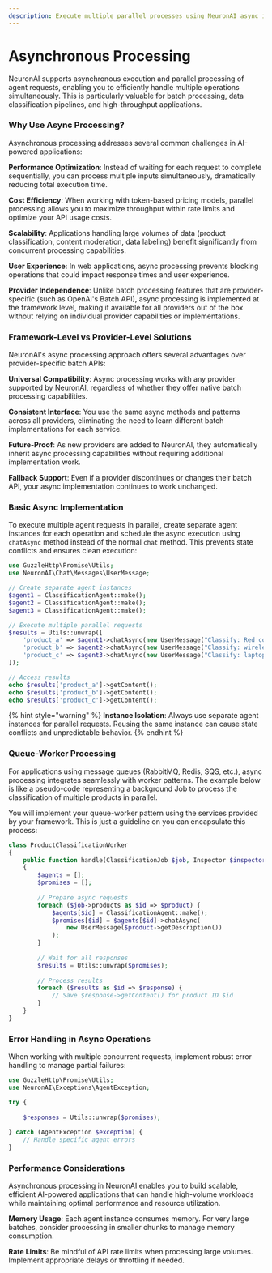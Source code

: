 ```yaml
---
description: Execute multiple parallel processes using NeuronAI async interface.
---
```


# Asynchronous Processing

NeuronAI supports asynchronous execution and parallel processing of agent requests, enabling you to efficiently handle multiple operations simultaneously. This is particularly valuable for batch processing, data classification pipelines, and high-throughput applications.

### Why Use Async Processing?

Asynchronous processing addresses several common challenges in AI-powered applications:

**Performance Optimization**: Instead of waiting for each request to complete sequentially, you can process multiple inputs simultaneously, dramatically reducing total execution time.

**Cost Efficiency**: When working with token-based pricing models, parallel processing allows you to maximize throughput within rate limits and optimize your API usage costs.

**Scalability**: Applications handling large volumes of data (product classification, content moderation, data labeling) benefit significantly from concurrent processing capabilities.

**User Experience**: In web applications, async processing prevents blocking operations that could impact response times and user experience.

**Provider Independence**: Unlike batch processing features that are provider-specific (such as OpenAI's Batch API), async processing is implemented at the framework level, making it available for all providers out of the box without relying on individual provider capabilities or implementations.

### Framework-Level vs Provider-Level Solutions

NeuronAI's async processing approach offers several advantages over provider-specific batch APIs:

**Universal Compatibility**: Async processing works with any provider supported by NeuronAI, regardless of whether they offer native batch processing capabilities.

**Consistent Interface**: You use the same async methods and patterns across all providers, eliminating the need to learn different batch implementations for each service.

**Future-Proof**: As new providers are added to NeuronAI, they automatically inherit async processing capabilities without requiring additional implementation work.

**Fallback Support**: Even if a provider discontinues or changes their batch API, your async implementation continues to work unchanged.

### Basic Async Implementation

To execute multiple agent requests in parallel, create separate agent instances for each operation and schedule the async execution using `chatAsync` method instead of the normal `chat` method. This prevents state conflicts and ensures clean execution:

```php
use GuzzleHttp\Promise\Utils;
use NeuronAI\Chat\Messages\UserMessage;

// Create separate agent instances
$agent1 = ClassificationAgent::make();
$agent2 = ClassificationAgent::make();
$agent3 = ClassificationAgent::make();

// Execute multiple parallel requests
$results = Utils::unwrap([
    'product_a' => $agent1->chatAsync(new UserMessage("Classify: Red cotton shirt, size M")),
    'product_b' => $agent2->chatAsync(new UserMessage("Classify: wireless headphones, Bluetooth 5.3")),
    'product_c' => $agent3->chatAsync(new UserMessage("Classify: laptop, Intel i7, 16GB RAM"))
]);

// Access results
echo $results['product_a']->getContent();
echo $results['product_b']->getContent();
echo $results['product_c']->getContent();
```

{% hint style="warning" %}
**Instance Isolation**: Always use separate agent instances for parallel requests. Reusing the same instance can cause state conflicts and unpredictable behavior.
{% endhint %}

### Queue-Worker Processing

For applications using message queues (RabbitMQ, Redis, SQS, etc.), async processing integrates seamlessly with worker patterns. The example below is like a pseudo-code representing a background Job to process the classification of multiple products in parallel.&#x20;

You will implement your queue-worker pattern using the services provided by your framework. This is just a guideline on you can encapsulate this process:

```php
class ProductClassificationWorker
{
    public function handle(ClassificationJob $job, Inspector $inspector): void
    {
        $agents = [];
        $promises = [];
        
        // Prepare async requests
        foreach ($job->products as $id => $product) {
            $agents[$id] = ClassificationAgent::make();
            $promises[$id] = $agents[$id]->chatAsync(
                new UserMessage($product->getDescription())
            );
        }
        
        // Wait for all responses
        $results = Utils::unwrap($promises);
        
        // Process results
        foreach ($results as $id => $response) {
            // Save $response->getContent() for product ID $id
        }
    }
}
```

### Error Handling in Async Operations

When working with multiple concurrent requests, implement robust error handling to manage partial failures:

```php
use GuzzleHttp\Promise\Utils;
use NeuronAI\Exceptions\AgentException;

try {
    
    $responses = Utils::unwrap($promises);
    
} catch (AgentException $exception) {
    // Handle specific agent errors
}
```

### Performance Considerations

Asynchronous processing in NeuronAI enables you to build scalable, efficient AI-powered applications that can handle high-volume workloads while maintaining optimal performance and resource utilization.

**Memory Usage**: Each agent instance consumes memory. For very large batches, consider processing in smaller chunks to manage memory consumption.

**Rate Limits**: Be mindful of API rate limits when processing large volumes. Implement appropriate delays or throttling if needed.
